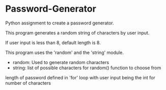 # Password-Generator
Python assignment to create a password generator. 

This program generates a random string of characters by user input. 

If user input is less than 8, default length is 8. 

This program uses the 'random' and the 'string' module.
- random: Used to generate random characters
- string: list of possible characters for random() function to choose from

length of password defined in 'for' loop with user input being the int for number of characters
